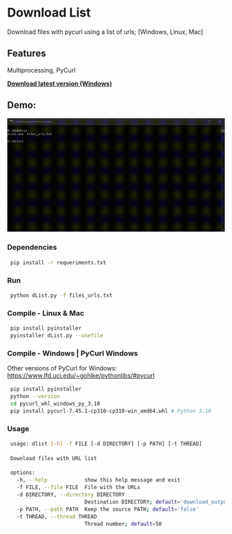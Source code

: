 # Download List 


Download files with pycurl using a list of urls; [Windows, Linux, Mac]

## Features
Multiprocessing, PyCurl


[**Download latest version (Windows)**](https://github.com/raylan-oliveira/dList/releases/latest)
## Demo:
![Demon](https://raw.githubusercontent.com/raylan-oliveira/dList/main/img/demo.gif)

### Dependencies
   ```sh
	pip install -r requeriments.txt
   ```
   
### Run
   ```sh
	python dList.py -f files_urls.txt
   ```
	
### Compile - Linux & Mac
   ```sh
	pip install pyinstaller
	pyinstaller dList.py --onefile	
   ```
### Compile - Windows | PyCurl Windows
Other versions of PyCurl for Windows: https://www.lfd.uci.edu/~gohlke/pythonlibs/#pycurl
   ```sh
	pip install pyinstaller
	python --version	
	cd pycurl_whl_windows_py_3.10
	pip install pycurl-7.45.1-cp310-cp310-win_amd64.whl # Python 3.10
   ```
### Usage
   ```sh
	usage: dlist [-h] -f FILE [-d DIRECTORY] [-p PATH] [-t THREAD]

    Download files with URL list

    options:
      -h, --help            show this help message and exit
      -f FILE, --file FILE  File with the URLs
      -d DIRECTORY, --directory DIRECTORY
                            Destination DIRECTORY; default='download_output'
      -p PATH, --path PATH  Keep the source PATH; default='false'
      -t THREAD, --thread THREAD
                            Thread number; default=50
